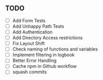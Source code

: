 ## TODO

- [ ] Add Form Tests
- [ ] Add Unhappy Path Tests
- [ ] Add Authentication
- [ ] Add Directory Access restrictions
- [ ] Fix Layout Shift
- [ ] Check naming of functions and variables
- [ ] Implement filtering in logbook
- [ ] Better Error Handling
- [ ] Cache npm in Github workflow
- [ ] squash commits
